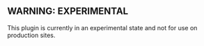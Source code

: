 ## WARNING: EXPERIMENTAL

This plugin is currently in an experimental state and not for use on production sites.

<!--

## discourse-topic-chat

This plugin allows moderators to turn any topic into a chatroom. Users can chat back and forth in a side conversation, following the topic as it advances. Historical chat messages are displayed in a dropdown below each post.

### Getting started

Enable the `chat_enabled` site setting, and use the 'Enable Chat' option in the topic wrench menu.

[image: enable chat]

For more information, read [the meta.discourse.org topic].

-->
